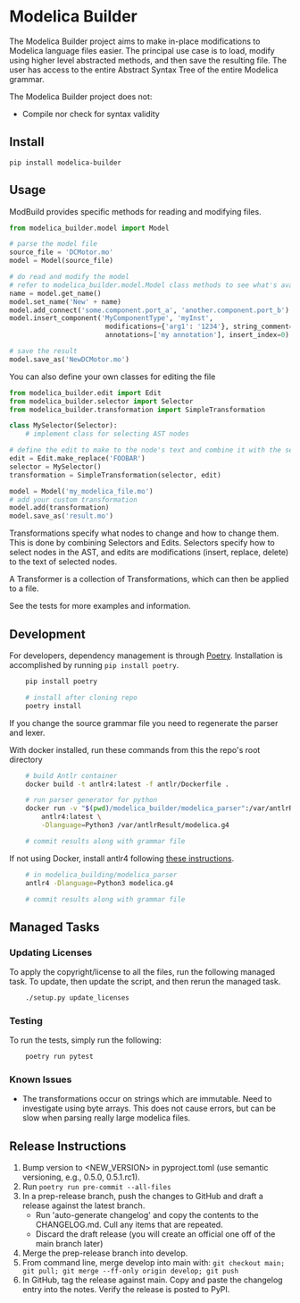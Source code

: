 # Modelica Builder

The Modelica Builder project aims to make in-place modifications to Modelica language files easier.
The principal use case is to load, modify using higher level abstracted methods, and then save the
resulting file. The user has access to the entire Abstract Syntax Tree of the entire Modelica grammar.

The Modelica Builder project does not:

* Compile nor check for syntax validity

## Install

`pip install modelica-builder`

## Usage

ModBuild provides specific methods for reading and modifying files.

```python
from modelica_builder.model import Model

# parse the model file
source_file = 'DCMotor.mo'
model = Model(source_file)

# do read and modify the model
# refer to modelica_builder.model.Model class methods to see what's available
name = model.get_name()
model.set_name('New' + name)
model.add_connect('some.component.port_a', 'another.component.port_b')
model.insert_component('MyComponentType', 'myInst',
                        modifications={'arg1': '1234'}, string_comment='my comment',
                        annotations=['my annotation'], insert_index=0)

# save the result
model.save_as('NewDCMotor.mo')
```

You can also define your own classes for editing the file

```python
from modelica_builder.edit import Edit
from modelica_builder.selector import Selector
from modelica_builder.transformation import SimpleTransformation

class MySelector(Selector):
    # implement class for selecting AST nodes

# define the edit to make to the node's text and combine it with the selector
edit = Edit.make_replace('FOOBAR')
selector = MySelector()
transformation = SimpleTransformation(selector, edit)

model = Model('my_modelica_file.mo')
# add your custom transformation
model.add(transformation)
model.save_as('result.mo')
```

Transformations specify what nodes to change and how to change them. This is done by combining
Selectors and Edits. Selectors specify how to select nodes in the AST, and edits are modifications
(insert, replace, delete) to the text of selected nodes.

A Transformer is a collection of Transformations, which can then be applied to a file.

See the tests for more examples and information.

## Development

For developers, dependency management is through [Poetry](https://python-poetry.org/docs/). Installation is accomplished by running `pip install poetry`.

```bash
    pip install poetry

    # install after cloning repo
    poetry install
```

If you change the source grammar file you need to regenerate the parser and lexer.

With docker installed, run these commands from this the repo's root directory

```bash
    # build Antlr container
    docker build -t antlr4:latest -f antlr/Dockerfile .

    # run parser generator for python
    docker run -v "$(pwd)/modelica_builder/modelica_parser":/var/antlrResult \
        antlr4:latest \
        -Dlanguage=Python3 /var/antlrResult/modelica.g4

    # commit results along with grammar file
```

If not using Docker, install antlr4 following [these instructions](https://github.com/antlr/antlr4/blob/master/doc/getting-started.md#installation).

```bash
    # in modelica_building/modelica_parser
    antlr4 -Dlanguage=Python3 modelica.g4

    # commit results along with grammar file
```

## Managed Tasks

### Updating Licenses

To apply the copyright/license to all the files, run the following managed task. To update, then update the
script, and then rerun the managed task.

```bash
    ./setup.py update_licenses
```

### Testing

To run the tests, simply run the following:

```bash
    poetry run pytest
```
### Known Issues

* The transformations occur on strings which are immutable. Need to investigate using byte arrays. This does not cause errors, but can be slow when parsing really large modelica files.

## Release Instructions

1. Bump version to <NEW_VERSION> in pyproject.toml (use semantic versioning, e.g., 0.5.0, 0.5.1.rc1).
1. Run `poetry run pre-commit --all-files`
1. In a prep-release branch, push the changes to GitHub and draft a release against the latest branch.
    * Run 'auto-generate changelog' and copy the contents to the CHANGELOG.md. Cull any items that are repeated.
    * Discard the draft release (you will create an official one off of the main branch later)
1. Merge the prep-release branch into develop.
1. From command line, merge develop into main with: `git checkout main; git pull; git merge --ff-only origin develop; git push`
1. In GitHub, tag the release against main. Copy and paste the changelog entry into the notes. Verify the release is posted to PyPI.
